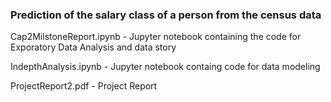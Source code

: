 
### Prediction of the salary class of a person from the census data


 Cap2MilstoneReport.ipynb - Jupyter notebook containing the code for Exporatory Data Analysis and data story

 IndepthAnalysis.ipynb - Jupyter notebook containg code for data modeling 

 ProjectReport2.pdf - Project Report
